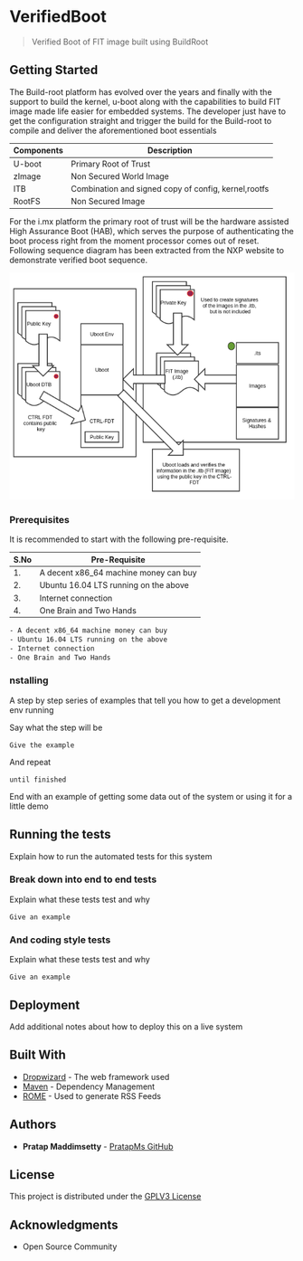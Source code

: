 # VerifiedBoot
>Verified Boot of FIT image built using BuildRoot

## Getting Started

The Build-root platform has evolved over the years and finally with the support to build the kernel, u-boot along with the  capabilities to build FIT image made life easier for embedded systems. The developer just have to get the configuration straight and trigger the build for the Build-root to compile and deliver the aforementioned boot essentials 

| Components | Description |
| ---         |     ---      |
| U-boot | Primary Root of Trust |
| zImage | Non Secured World Image |
| ITB | Combination and signed copy of config, kernel,rootfs |
| RootFS | Non Secured Image |

For the i.mx platform the primary root of trust will be the hardware assisted High Assurance Boot (HAB), which serves the purpose of authenticating the boot process right from the moment processor comes out of reset. Following sequence diagram has been extracted from the NXP website to demonstrate verified boot sequence.

![VerifiedBoot](Verified-Boot.png)


### Prerequisites

It is recommended to start with the following pre-requisite.

| S.No | Pre-Requisite |
| ---         |     ---      |
| 1.   | A decent x86_64 machine money can buy     |
| 2.   | Ubuntu 16.04 LTS running on the above       |
| 3.   | Internet connection     |
| 4.   | One Brain and Two Hands       |

```
- A decent x86_64 machine money can buy
- Ubuntu 16.04 LTS running on the above
- Internet connection
- One Brain and Two Hands
```

### nstalling

A step by step series of examples that tell you how to get a development env running

Say what the step will be

```
Give the example
```

And repeat

```
until finished
```

End with an example of getting some data out of the system or using it for a little demo

## Running the tests

Explain how to run the automated tests for this system

### Break down into end to end tests

Explain what these tests test and why

```
Give an example
```

### And coding style tests

Explain what these tests test and why

```
Give an example
```

## Deployment

Add additional notes about how to deploy this on a live system

## Built With

* [Dropwizard](http://www.dropwizard.io/1.0.2/docs/) - The web framework used
* [Maven](https://maven.apache.org/) - Dependency Management
* [ROME](https://rometools.github.io/rome/) - Used to generate RSS Feeds

## Authors

* **Pratap Maddimsetty** - [PratapMs GitHub](https://github.com/pratpms)

## License

This project is distributed under the [GPLV3 License](https://opensource.org/licenses/GPL-3.0)

## Acknowledgments

* Open Source Community

